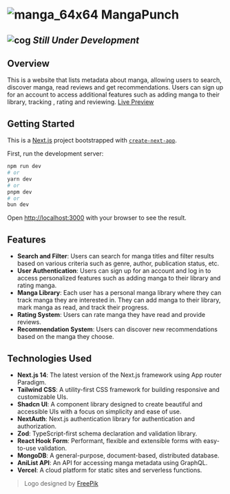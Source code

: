 # ![manga_64x64](https://github.com/AdemBendjama/Manga-Tracker-App/assets/93732841/88af71e0-8d26-4f5a-a880-d3032d506c39) MangaPunch

## ![cog](https://github.com/AdemBendjama/Manga-Tracker-App/assets/93732841/f805d633-11c5-4061-be8b-acc8e24e861b) *Still Under Development*
## Overview


This is a website that lists metadata about manga, allowing users to search, discover manga, read reviews and get recommendations. Users can sign up for an account to access additional features such as adding manga to their library, tracking , rating and reviewing.
[Live Preview](mangapunch.vercel.app)

## Getting Started
This is a [Next.js](https://nextjs.org/) project bootstrapped with [`create-next-app`](https://github.com/vercel/next.js/tree/canary/packages/create-next-app).

First, run the development server:

```bash
npm run dev
# or
yarn dev
# or
pnpm dev
# or
bun dev
```

Open [http://localhost:3000](http://localhost:3000) with your browser to see the result.

## Features

- **Search and Filter**: Users can search for manga titles and filter results based on various criteria such as genre, author, publication status, etc.
- **User Authentication**: Users can sign up for an account and log in to access personalized features such as adding manga to their library and rating manga.
- **Manga Library**: Each user has a personal manga library where they can track manga they are interested in. They can add manga to their library, mark manga as read, and track their progress.
- **Rating System**: Users can rate manga they have read and provide reviews.
- **Recommendation System**: Users can discover new recommendations based on the manga they choose.

## Technologies Used

- **Next.js 14**: The latest version of the Next.js framework using App router Paradigm.
- **Tailwind CSS**: A utility-first CSS framework for building responsive and customizable UIs.
- **Shadcn UI**: A component library designed to create beautiful and accessible UIs with a focus on simplicity and ease of use.
- **NextAuth**: Next.js authentication library for authentication and authorization.
- **Zod**: TypeScript-first schema declaration and validation library.
- **React Hook Form**: Performant, flexible and extensible forms with easy-to-use validation.
- **MongoDB**: A general-purpose, document-based, distributed database.
- **AniList API**: An API for accessing manga metadata using GraphQL.
- **Vercel**: A cloud platform for static sites and serverless functions.

> Logo designed by [FreePik](https://www.freepik.com/) 

